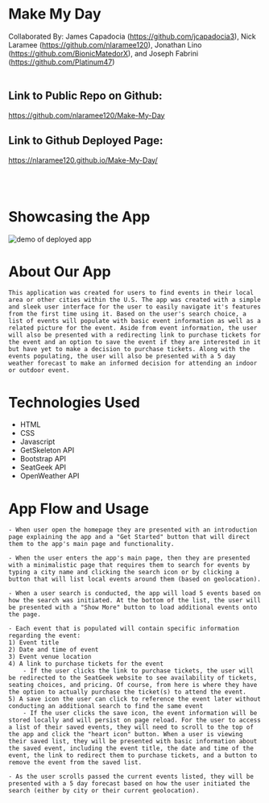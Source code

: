 # Make My Day
Collaborated By: James Capadocia (https://github.com/jcapadocia3), Nick Laramee (https://github.com/nlaramee120), Jonathan Lino (https://github.com/BionicMatedorX), and Joseph Fabrini (https://github.com/Platinum47)
<br>
<br>

## Link to Public Repo on Github:

https://github.com/nlaramee120/Make-My-Day

## Link to Github Deployed Page:

https://nlaramee120.github.io/Make-My-Day/

<br>
<br>

# Showcasing the App

![demo of deployed app](./images/appdemo.gif)

# About Our App
    This application was created for users to find events in their local area or other cities within the U.S. The app was created with a simple and sleek user interface for the user to easily navigate it's features from the first time using it. Based on the user's search choice, a list of events will populate with basic event information as well as a related picture for the event. Aside from event information, the user will also be presented with a redirecting link to purchase tickets for the event and an option to save the event if they are interested in it but have yet to make a decision to purchase tickets. Along with the events populating, the user will also be presented with a 5 day weather forecast to make an informed decision for attending an indoor or outdoor event.
    
# Technologies Used

- HTML
- CSS
- Javascript
- GetSkeleton API
- Bootstrap API
- SeatGeek API
- OpenWeather API
    
# App Flow and Usage
    - When user open the homepage they are presented with an introduction page explaining the app and a "Get Started" button that will direct them to the app's main page and functionality.

    - When the user enters the app's main page, then they are presented with a minimalistic page that requires them to search for events by typing a city name and clicking the search icon or by clicking a button that will list local events around them (based on geolocation).
    
    - When a user search is conducted, the app will load 5 events based on how the search was initiated. At the bottom of the list, the user will be presented with a "Show More" button to load additional events onto the page.

    - Each event that is populated will contain specific information regarding the event:
    1) Event title
    2) Date and time of event
    3) Event venue location
    4) A link to purchase tickets for the event
        - If the user clicks the link to purchase tickets, the user will be redirected to the SeatGeek website to see availability of tickets, seating choices, and pricing. Of course, from here is where they have the option to actually purchase the ticket(s) to attend the event.
    5) A save icon the user can click to reference the event later without conducting an additional search to find the same event
        - If the user clicks the save icon, the event information will be stored locally and will persist on page reload. For the user to access a list of their saved events, they will need to scroll to the top of the app and click the "heart icon" button. When a user is viewing their saved list, they will be presented with basic information about the saved event, including the event title, the date and time of the event, the link to redirect them to purchase tickets, and a button to remove the event from the saved list.

    - As the user scrolls passed the current events listed, they will be presented with a 5 day forecast based on how the user initiated the search (either by city or their current geolocation).


